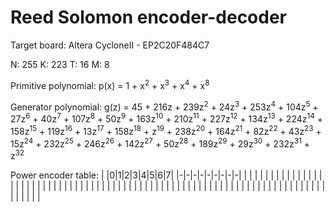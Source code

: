 # Reed Solomon encoder-decoder

Target board: Altera CycloneII - EP2C20F484C7

N: 255
K: 223
T: 16
M: 8

Primitive polynomial: p(x) = 1 + x<sup>2</sup> + x<sup>3</sup> + x<sup>4</sup> + x<sup>8</sup>


Generator polynomial: g(z) = 
    45 + 216z + 239z<sup>2</sup> + 24z<sup>3</sup> + 253z<sup>4</sup> + 104z<sup>5</sup> + 27z<sup>6</sup> + 40z<sup>7</sup> + 107z<sup>8</sup> + 50z<sup>9</sup> + 163z<sup>10</sup> + 210z<sup>11</sup> + 227z<sup>12</sup> + 134z<sup>13</sup> + 
    224z<sup>14</sup> + 158z<sup>15</sup> + 119z<sup>16</sup> + 13z<sup>17</sup> + 158z<sup>18</sup> + z<sup>19</sup> + 238z<sup>20</sup> + 164z<sup>21</sup> + 82z<sup>22</sup> + 43z<sup>23</sup> + 15z<sup>24</sup> + 232z<sup>25</sup> + 
    246z<sup>26</sup> + 142z<sup>27</sup> + 50z<sup>28</sup> + 189z<sup>29</sup> + 29z<sup>30</sup> + 232z<sup>31</sup> + z<sup>32</sup>

Power encoder table:
| |0|1|2|3|4|5|6|7|
|-|-|-|-|-|-|-|-|-|
| | | | | | | | | |
| | | | | | | | | |
| | | | | | | | | |
| | | | | | | | | |
| | | | | | | | | |
| | | | | | | | | |
| | | | | | | | | |
| | | | | | | | | |

